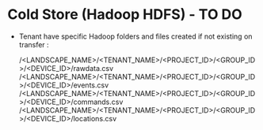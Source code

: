 # Cold Store (Hadoop HDFS) - TO DO

  - Tenant have specific Hadoop folders and files created if not existing on transfer : 
  
    /<LANDSCAPE_NAME>/<TENANT_NAME>/<PROJECT_ID>/<GROUP_ID>/<DEVICE_ID>/rawdata.csv
    /<LANDSCAPE_NAME>/<TENANT_NAME>/<PROJECT_ID>/<GROUP_ID>/<DEVICE_ID>/events.csv
    /<LANDSCAPE_NAME>/<TENANT_NAME>/<PROJECT_ID>/<GROUP_ID>/<DEVICE_ID>/commands.csv
    /<LANDSCAPE_NAME>/<TENANT_NAME>/<PROJECT_ID>/<GROUP_ID>/<DEVICE_ID>/locations.csv
